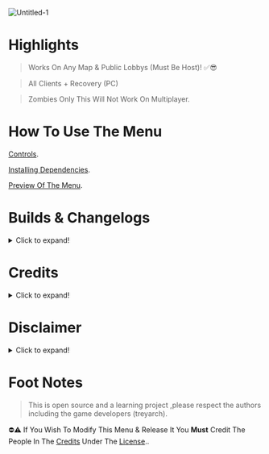 ![Untitled-1](https://user-images.githubusercontent.com/48811414/157215961-44c99bb9-4fd7-4c12-ab7d-73f61cd118d4.png)
# Highlights
> Works On Any Map & Public Lobbys (Must Be Host)! ✅😎


> All Clients + Recovery (PC)


> Zombies Only This Will Not Work On Multiplayer.

# How To Use The Menu
[Controls](https://github.com/SirCryptic/Abomination-Unofficial/wiki/Controls).

[Installing Dependencies](https://github.com/SirCryptic/Abomination-Unofficial/wiki/Installing-Dependencies).

[Preview Of The Menu](https://github.com/SirCryptic/Abomination-Unofficial/wiki/Preview).

# Builds & Changelogs
<details>
  <summary>Click to expand!</summary>

### BUILD VERSION: 1.0.4 - Unofficial - (Change Log)
  > 11/03/22
  
Added:
- Turn Power On ( combined with all doors )
  
Fixs:
- Fixed Issue With Some Doors Not Opening and the popup error (now opens all doors & turns power on)
  
Misc Changes:
- Changed the way all perks is given and now uses perkaholic ( you get all the perks ✅😎 )
- Cleaned Up Some More Code
  
> 10/03/22
  
Added:
- Give All Perks
- Open All Doors
- Stats Options
- Packapunch current weapon
- Sounds menu
- Powerups menu
- Mystery Box Options
- Added Bullets Menu
- Some Random Stuff
  
Fixs:
- Fixed Issue With Some Weapons Not Being given to players
- Fixed Issue With Teleport Menu Not Selecting the chosen client (also added some misc Fx To Teleports🤷)
  
Misc Changes:
- Re-arranged some menu options (main now fits all on one page)
- Cleaned up and tidied up some code / functions
  
> 09/03/22
- Changed Teleports to players menu & fixed = added some weapons (also changed got rid of misc options are now in fun and teleports menu)

> 07/03/22
- Various Fixes, Changes & Additions (eg revive players , sounds + fix & added some weapons to weapon menu)

> 05/03/22
- Added Individual Kick For Each Client When Selecting A Player in Players Menu
- Added More Stuff To All Players Menu (EG give all rank ,unlocks ,weapons,points,etc)
- Added Pack-A-Punched Weapons Menu

> 04/03/22
- Added Equipment to weapon Menu
- Extended Weapon Menu (Renamed To Weapon Options)
- Cleaned Up Some Code
- Fixed Zombie Teleport ( Now Teleports To Specific Player When Using Player Menu )
- Added All Players Menu ( Just Kick All Players For Now )

~~## ** BUILD VERSION: 1.0.3  Unofficial - (Change Log)**~~
> 04/03/22


~~Added Weapon Menu~~

~~## ** BUILD VERSION: 1.0.2  Unofficial - (Change Log)**~~
> 26/02/22

~~Added Misc Menu (Nothing Much / Player Teleports basically)~~
~~Added Round Changer~~
~~Added Print Notifs for most functions~~

</details>

# Credits
<details>
  <summary>Click to expand!</summary>
  
- ⭐ Sircryptic - Putting Together something usefull for the time being i guess
- ⭐ CF4_99 - Base Menu And Design + Being a massive Help 👍
- ⭐ Extinct - Wouldn't have the attachment stats without him
- ⭐ Serious - BO4 Compiler
- ⭐ Gillam - Some Functions
- ⭐ Treyarch - For There Ummm .....game ? 😂 (Online Is Dead , Solo Sucks 😔)

</details>


# Disclaimer
<details>
  <summary>Click to expand!</summary>
  

Everyone/Company That is viewing this Content This Aplies To You.

Copyright Disclaimer Under Section 107 of the Copyright Act 1976,allowance is made for "fair use" for purposes such as criticism,comment,news reporting,teaching,scholarship and research. Fair use is a use permitted by Copyright statue that might otherwise be infringing. Non-profit, educational or personal use tips the balance in favor of fair use.
</details>
  

  # Foot Notes
> This is open source and a learning project ,please respect the authors including the game developers (treyarch).

⛔⚠️ If You Wish To Modify This Menu & Release It You **Must** Credit The People In The [Credits](https://github.com/SirCryptic/Abomination-Unofficial/blob/main/README.md#credits) Under The [License](https://github.com/SirCryptic/Abomination-Unofficial/blob/main/LICENSE)..
